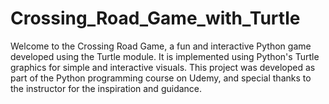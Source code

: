 # Crossing_Road_Game_with_Turtle
Welcome to the Crossing Road Game, a fun and interactive Python game developed using the Turtle module. It is implemented using Python's Turtle graphics for simple and interactive visuals. This project was developed as part of the Python programming course on Udemy, and special thanks to the instructor for the inspiration and guidance.
